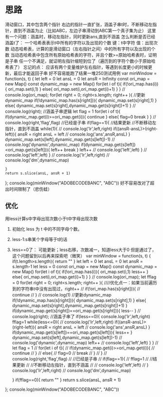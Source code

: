 
# 思路
滑动窗口，其中包含两个指针
右边的指针一直扩张，涵盖子串t时，不断移动左指针，直到不涵盖为止（比如ABC，左边子串滑动到ABC第一个真子集为止）
这里有一个问题：涵盖时，移动左指针，同时更新ans,直到不涵盖
怎么判断是否已经涵盖t了：
一个哈希表表示t中所有的字符以及出现的个数
键：t中字符
值：出现次数
动态哈希表，计算的是滑动窗口（左右指针之间）中的所有字符以及出现的个数
当动态哈希表中包含所有原始哈希表的字符，并且个数>=原始哈希表时，证明是子串
任一个不满足，就证明左指针缩短到位了（遍历到的字符个数小于原始哈希表了）
忘记的点：
应该有两个变量维护左右指针，等遇到长度更小的时候更新，最后才能返回子串
好不容易能跑了结果一堆250测试用例
var minWindow = function(s, t) {
    let left = 0
    let ansL = 0
    let ansR = Infinity
    const ori_map = new Map()
    const dynamic_map = new Map()
    for(let i of t){
        if(!ori_map.has(i)){
            ori_map.set(i,1)
        }
        else{
            ori_map.set(i,ori_map.get(i)+1)
        }
    }
    // console.log(ori_map);
    for(let right = 0; right<s.length; right++ ){
        //更新dynamic_map
        if(!dynamic_map.has(s[right])){
            dynamic_map.set(s[right],1)
        }
        else{
            dynamic_map.set(s[right],dynamic_map.get(s[right])+1)
        }
        // console.log(right);
        //涵盖子串逻辑
        let flag = 1
        for(let i of t){
            if(dynamic_map.get(i)>=ori_map.get(i)){
                continue
            }
            else{
                flag=0
                break
            }
        }
        // console.log(right,'flag',flag)
        //已经是子串
        if(flag==1){
            //结果更新
            //不断移动左指针，直到不涵盖
            while(1){
                // console.log('lr',left,right)
                if((ansR-ansL)>(right-left)){
                    ansR = right
                    ansL = left
                    // console.log('ans',ansR,ansL)
                }
                dynamic_map.set(s[left],dynamic_map.get(s[left])-1)
                // console.log('dynamic',dynamic_map)
                if(dynamic_map.get(s[left])<ori_map.get(s[left])){
                        left++
                        break
                }
                left++
                // console.log('left',left) 
            }
            // console.log('left',left) 
        }
        // console.log('lr',left,right)
        // console.log('dm',dynamic_map)
    
    }
    return s.slice(ansL, ansR + 1)
    


};
console.log(minWindow("ADOBECODEBANC", "ABC"))
好不容易改对了超出时间限制了（悲伤蛙）
## 优化
用less计算s中字母出现次数小于t中字母出现次数
1. 初始化 less 为 t 中的不同字母个数。
2. less-1:s串某个字母等于t的话
3. less==0了：
      可能更新；less右移，次数减一，知道less大于0
但是通过了，这个问题留到以后再来探索吧（微笑）
var minWindow = function(s, t) {
    if(t.length>s.length){
        return ""
    }
    let left = 0
    let ansL = 0
    let ansR = s.length-1
    let less = 0
    const ori_map = new Map()
    const dynamic_map = new Map()
    for(let i of t){
        if(!ori_map.has(i)){
            ori_map.set(i,1)
            less++
        }
        else{
            ori_map.set(i,ori_map.get(i)+1)
        }
    }
    // console.log(ori_map);
    let fflag = 0
    for(let right = 0; right<s.length; right++ ){
        ////优化点一：如果当前遍历到的字符串t中没有出现过，right++
        // if(!ori_map.has(s[right])){
        //     continue
        // }
        // console.log(1)
        //更新dynamic_map
        if(!dynamic_map.has(s[right])){
            dynamic_map.set(s[right],1)
        }
        else{
            dynamic_map.set(s[right],dynamic_map.get(s[right])+1)
        }
        if(dynamic_map.get(s[right])==ori_map.get(s[right])){
            less--
        }
        // console.log(right);
        //涵盖子串了
        if(less==0){
            console.log('lr',left,right)
            fflag=1
            while(less<=0){
                // console.log('lr',left,right)
                if((ansR-ansL)>(right-left)){
                    ansR = right
                    ansL = left
                    // console.log('ans',ansR,ansL)
                }
                if(dynamic_map.get(s[left])==ori_map.get(s[left])){
                    less++
                }
                dynamic_map.set(s[left],dynamic_map.get(s[left])-1)
                // console.log('dynamic',dynamic_map)
                left++
                // console.log('left',left) 
            }
        }
        // let flag = 1
        // for(let i of t){
        //     if(dynamic_map.get(i)>=ori_map.get(i)){
        //         continue
        //     }
        //     else{
        //         flag=0
        //         break
        //     }
        // }
        // console.log(right,'flag',flag)
        // //已经是子串
        // if(flag==1){
        //      fflag=1
        //     //结果更新
        //     //不断移动左指针，直到不涵盖
        //     // console.log('left',left) 
        // }
    console.log('lr',left,right)
        // console.log('dm',dynamic_map)
    
    }
    if(fflag==0){
        return ""
    }
    return s.slice(ansL, ansR + 1)
    


};
console.log(minWindow("ADOBECODEBANC", "ABC"))